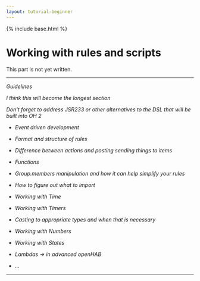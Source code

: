 ```yaml
---
layout: tutorial-beginner
---
```


{% include base.html %}

# Working with rules and scripts

This part is not yet written.


---

*Guidelines*

*I think this will become the longest section*

*Don't forget to address JSR233 or other alternatives to the DSL that will be built into OH 2*

* *Event driven development*

* *Format and structure of rules*

* *Difference between actions and posting sending things to items*

* *Functions*

* *Group.members manipulation and how it can help simplify your rules*

* *How to figure out what to import*

* *Working with Time*

* *Working with Timers*

* *Casting to appropriate types and when that is necessary*

* *Working with Numbers*

* *Working with States*

* *Lambdas -> in advanced openHAB*

* *...*


---



